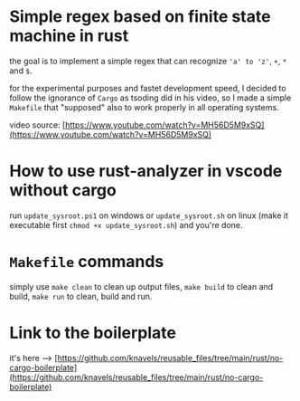 # Simple regex based on finite state machine in rust

the goal is to implement a simple regex that can recognize `'a' to 'z'`, `+`, `*` and `$`.

for the experimental purposes and fastet development speed, I decided to follow the ignorance of `Cargo` as tsoding did in his video, so I made a simple `Makefile` that "supposed" also to work properly in all operating systems.

video source: [https://www.youtube.com/watch?v=MH56D5M9xSQ](https://www.youtube.com/watch?v=MH56D5M9xSQ)

# How to use rust-analyzer in vscode without cargo
run `update_sysroot.ps1` on windows or `update_sysroot.sh` on linux (make it executable first `chmod +x update_sysroot.sh`) and you're done.

# `Makefile` commands
simply use `make clean` to clean up output files, `make build` to clean and build, `make run` to clean, build and run.

# Link to the boilerplate
it's here --> [https://github.com/knavels/reusable_files/tree/main/rust/no-cargo-boilerplate](https://github.com/knavels/reusable_files/tree/main/rust/no-cargo-boilerplate)